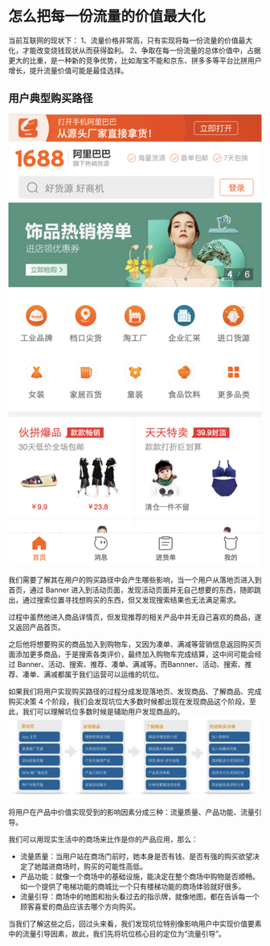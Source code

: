 # 怎么把每一份流量的价值最大化

当前互联网的现状下：
1、流量价格非常高，只有实现将每一份流量的价值最大化，才能改变烧钱现状从而获得盈利。
2、争取在每一份流量的总体价值中，占据更大的比重，是一种新的竞争优势，比如淘宝不能和京东、拼多多等平台比拼用户增长，提升流量价值可能是最佳选择。

## 用户典型购买路径
![屏幕快照 2019-07-11 上午10.32.32](media/15628121441600/%E5%B1%8F%E5%B9%95%E5%BF%AB%E7%85%A7%202019-07-11%20%E4%B8%8A%E5%8D%8810.32.32.png)

我们需要了解其在用户的购买路径中会产生哪些影响，当一个用户从落地页进入到首页，通过 Banner 进入到活动页面，发现活动页面并无自己想要的东西，随即跳出，通过搜索位置寻找想购买的东西，但又发现搜索结果也无法满足需求。

过程中虽然他进入商品详情页，但发现推荐的相关产品中并无自己喜欢的商品，遂又返回产品首页。

之后他将想要购买的商品加入到购物车，又因为凑单、满减等营销信息返回购买页面添加更多商品，于是搜索各类评价，最终加入购物车完成结算，这中间可能会经过 Banner、活动、搜索、推荐、凑单、满减等。而Bannner、活动、搜索、推荐、凑单、满减都属于我们运营可以运维的坑位。

如果我们将用户实现购买路径的过程分成发现落地页、发现商品、了解商品、完成购买决策 4 个阶段，我们会发现坑位大多数时候都出现在发现商品这个阶段，至此，我们可以理解坑位多数时候是辅助用户发现商品的。
![屏幕快照 2019-07-11 上午10.35.48](media/15628121441600/%E5%B1%8F%E5%B9%95%E5%BF%AB%E7%85%A7%202019-07-11%20%E4%B8%8A%E5%8D%8810.35.48.png)

将用户在产品中价值实现受到的影响因素分成三种：流量质量、产品功能、流量引导。

我们可以用现实生活中的商场来比作是你的产品应用，那么：

- 流量质量：当用户站在商场门前时，她本身是否有钱、是否有强的购买欲望决定了她踏进商场时，购买的可能性高低。
- 产品功能：就像一个商场中的基础设施，能决定在整个商场中购物是否顺畅。如一个提供了电梯功能的商城比一个只有楼梯功能的商场体验就好很多。
- 流量引导：商场中的地图和抬头看过去的指示牌，就像地图，都在告诉每一个顾客喜爱的商品应该去哪个方向购买。

当我们了解这些之后，回过头来看，我们发现坑位特别像影响用户中实现价值要素中的流量引导因素，故此，我们先将坑位核心目的定位为“流量引导”。